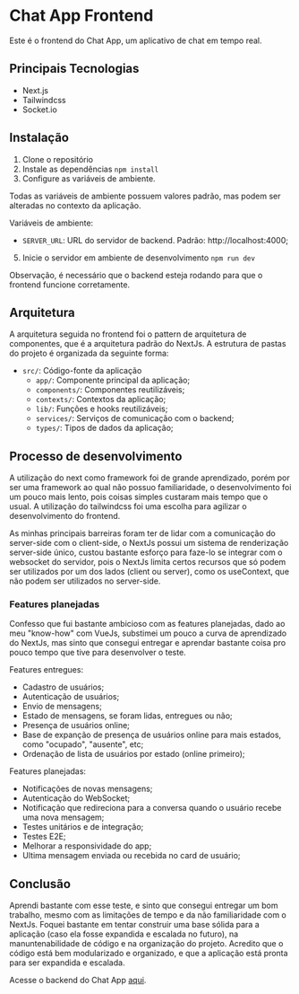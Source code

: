 # Chat App Frontend
Este é o frontend do Chat App, um aplicativo de chat em tempo real.

## Principais Tecnologias
- Next.js
- Tailwindcss
- Socket.io

## Instalação
1. Clone o repositório
2. Instale as dependências
```npm install```
3. Configure as variáveis de ambiente.

Todas as variáveis de ambiente possuem valores padrão, mas podem ser alteradas no contexto da aplicação.

Variáveis de ambiente:
- `SERVER_URL`: URL do servidor de backend. Padrão: http://localhost:4000;

5. Inicie o servidor em ambiente de desenvolvimento
```npm run dev```

Observação, é necessário que o backend esteja rodando para que o frontend funcione corretamente.

## Arquitetura
A arquitetura seguida no frontend foi o pattern de arquitetura de componentes, que é a arquitetura padrão do NextJs. A estrutura de pastas do projeto é organizada da seguinte forma:

- `src/`: Código-fonte da aplicação
  - `app/`: Componente principal da aplicação;
  - `components/`: Componentes reutilizáveis;
  - `contexts/`: Contextos da aplicação;
  - `lib/`: Funções e hooks reutilizáveis;
  - `services/`: Serviços de comunicação com o backend;
  - `types/`: Tipos de dados da aplicação;

## Processo de desenvolvimento
A utilização do next como framework foi de grande aprendizado, porém por ser uma framework ao qual não possuo familiaridade, o desenvolvimento foi um pouco mais lento, pois coisas simples custaram mais tempo que o usual. A utilização do tailwindcss foi uma escolha para agilizar o desenvolvimento do frontend.

As minhas principais barreiras foram ter de lidar com a comunicação do server-side com o client-side, o NextJs possui um sistema de renderização server-side único, custou bastante esforço para faze-lo se integrar com o websocket do servidor, pois o NextJs limita certos recursos que só podem ser utilizados por um dos lados (client ou server), como os useContext, que não podem ser utilizados no server-side.

### Features planejadas
Confesso que fui bastante ambicioso com as features planejadas, dado ao meu "know-how" com VueJs, substimei um pouco a curva de aprendizado do NextJs, mas sinto que consegui entregar e aprendar bastante coisa pro pouco tempo que tive para desenvolver o teste.

Features entregues:
- Cadastro de usuários;
- Autenticação de usuários;
- Envio de mensagens;
- Estado de mensagens, se foram lidas, entregues ou não;
- Presença de usuários online;
- Base de expanção de presença de usuários online para mais estados, como "ocupado", "ausente", etc;
- Ordenação de lista de usuários por estado (online primeiro);

Features planejadas:
- Notificações de novas mensagens;
- Autenticação do WebSocket;
- Notificação que redireciona para a conversa quando o usuário recebe uma nova mensagem;
- Testes unitários e de integração;
- Testes E2E;
- Melhorar a responsividade do app;
- Ultima mensagem enviada ou recebida no card de usuário;

## Conclusão
Aprendi bastante com esse teste, e sinto que consegui entregar um bom trabalho, mesmo com as limitações de tempo e da não familiaridade com o NextJs. Foquei bastante em tentar construir uma base sólida para a aplicação (caso ela fosse expandida e escalada no futuro), na manuntenabilidade de código e na organização do projeto. Acredito que o código está bem modularizado e organizado, e que a aplicação está pronta para ser expandida e escalada.

Acesse o backend do Chat App [aqui](https://github.com/Paferreira982/chat-app-server/tree/develop).
